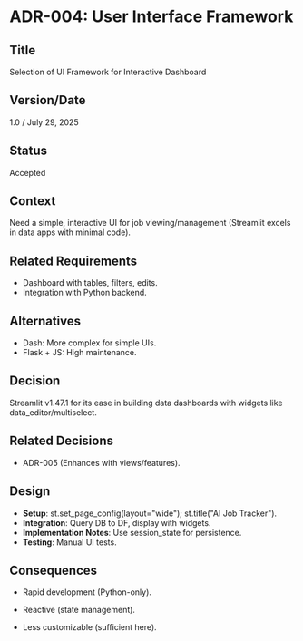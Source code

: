 # ADR-004: User Interface Framework

## Title

Selection of UI Framework for Interactive Dashboard

## Version/Date

1.0 / July 29, 2025

## Status

Accepted

## Context

Need a simple, interactive UI for job viewing/management (Streamlit excels in data apps with minimal code).

## Related Requirements

- Dashboard with tables, filters, edits.
- Integration with Python backend.

## Alternatives

- Dash: More complex for simple UIs.
- Flask + JS: High maintenance.

## Decision

Streamlit v1.47.1 for its ease in building data dashboards with widgets like data_editor/multiselect.

## Related Decisions

- ADR-005 (Enhances with views/features).

## Design

- **Setup**: st.set_page_config(layout="wide"); st.title("AI Job Tracker").
- **Integration**: Query DB to DF, display with widgets.
- **Implementation Notes**: Use session_state for persistence.
- **Testing**: Manual UI tests.

## Consequences

- Rapid development (Python-only).
- Reactive (state management).

- Less customizable (sufficient here).
